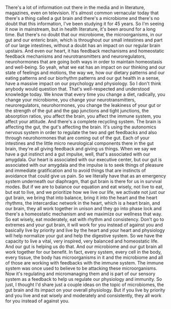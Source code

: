  There's a lot of information out there in the media and in literature, magazines, even on television. It's almost common vernacular today that there's a thing called a gut brain and there's a microbiome and there's no doubt that this information, I've been studying it for 45 years. So I'm seeing it now in mainstream, but in health literature, it's been around for a long time. But there's no doubt that our microbiome, the microorganisms, in our gut and our enteric brain, which is throughout our small intestines and part of our large intestines, without a doubt has an impact on our regular brain upstairs. And even our heart, it has feedback mechanisms and homeostatic feedback mechanisms and neurotransmitters and neuroregulators, neurohormones that are going both ways in order to maintain homeostasis and well-being. So yeah, what we eat has an impact on our thinking and our state of feelings and motions, the way we, how our dietary patterns and our eating patterns and our biorhythm patterns and our gut health in a sense, have a massive impact on our psychology and physiology. So I don't think anybody would question that. That's well-respected and understood knowledge today. We know that every time you change a diet, radically, you change your microbiome, you change your neurotransmitters, neuroregulators, neurohormones, you change the leakiness of your gut or the strength of the gut and the gap junctions and tight junctions, the absorption ratios, you affect the brain, you affect the immune system, you affect your attitude. And there's a complete recycling system. The brain is affecting the gut, the gut's affecting the brain. It's using the autonomics nervous system in order to regulate the two and get feedbacks and also through neurohormones that are coming out of the gut. Each of your intestines and the little micro neurological components there in the gut brain, they're all giving feedback and giving us things. When we say we have a gut instinct and a gut impulse, well, that's associated with our amygdala. Our heart is associated with our executive center, but our gut is associated with our amygdala and the impulse is to seek things of pleasure and immediate gratification and to avoid things that are instincts of avoidance that could give us pain. So we literally have that as an emergency system underneath our diaphragm, that gut brain is there for us in survival modes. But if we are to balance our equation and eat wisely, not live to eat, but eat to live, and we prioritize how we live our life, we activate not just our gut brain, we bring that into balance, bring it into the heart and the heart rhythms, the intercardiac network in the heart, which is a heart brain, and our brain, they all work together in unison and they go into phase lock and there's a homeostatic mechanism and we maximize our wellness that way. So eat wisely, eat moderately, eat with rhythm and consistency. Don't go to extremes and your gut brain, it will work for you instead of against you and basically live by priority and live by the heart and your heart and physiology will help normalize your gut and help the digestive system. So we have the capacity to live a vital, very inspired, very balanced and homeostatic life. And our gut is helping us do that. And our microbiome and our gut brain all work together for our benefit. In fact, every system, every cell in the body, every tissue, the body has microorganisms in it and the microbiome and all of those are working with feedbacks with the immune system. The immune system was once used to believe to be attacking these microorganisms. Now it's regulating and micromanaging them and is part of our sensory system as a feedback to help us regulate our physiology and immunity. So just, I thought I'd share just a couple ideas on the topic of microbiomes, the gut brain and its impact on your overall physiology. But if you live by priority and you live and eat wisely and moderately and consistently, they all work for you instead of against you.